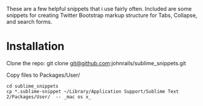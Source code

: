 These are a few helpful snippets that i use fairly often. Included are some snippets for creating Twitter Bootstrap markup structure for Tabs, Collapse, and search forms.

# Installation
Clone the repo:
    git clone git@github.com:johnrails/sublime_snippets.git

Copy files to Packages/User/

    cd sublime_snippets
    cp *.sublime-snippet ~/Library/Application Support/Sublime Text 2/Packages/User/  -- _mac os x_
